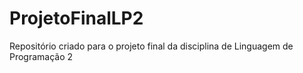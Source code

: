 # ProjetoFinalLP2
Repositório criado para o projeto final da disciplina de Linguagem de Programação 2
